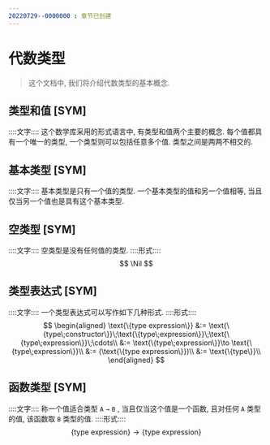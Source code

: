 ```yaml
---
20220729--0000000 : 章节已创建
---
```

# 代数类型

> 这个文档中, 我们将介绍代数类型的基本概念. 

## 类型和值 [SYM]
::::文字::::
这个数学库采用的形式语言中, 有类型和值两个主要的概念. 
每个值都具有一个唯一的类型, 一个类型则可以包括任意多个值. 
类型之间是两两不相交的. 

## 基本类型 [SYM]
::::文字::::
基本类型是只有一个值的类型. 
一个基本类型的值和另一个值相等, 当且仅当另一个值也是具有这个基本类型. 

## 空类型 [SYM]
::::文字::::
空类型是没有任何值的类型. 
::::形式::::
$$
\Nil
$$

## 类型表达式 [SYM]
::::文字::::
一个类型表达式可以写作如下几种形式. 
::::形式::::
$$
\begin{aligned}
\text{\{type expression\}}
    &:= \text{\{type\;constructor\}}\;\text{\{type\;expression\}}\;\text{\{type\;expression\}}\;\cdots\\
    &:= \text{\{type\;expression\}}\to \text{\{type\;expression\}}\\
    &:= (\text{\{type expression\}})\\
    &:= \text{\{type\}}\\
\end{aligned}
$$

## 函数类型 [SYM]
::::文字::::
称一个值适合类型 $\mathtt{A\to B}$ , 当且仅当这个值是一个函数, 且对任何 $\mathtt{A}$ 类型的值, 该函数取 $\mathtt{B}$ 类型的值. 
::::形式::::
$$
\text{\{type expression\}}\to\text{\{type expression\}}
$$
